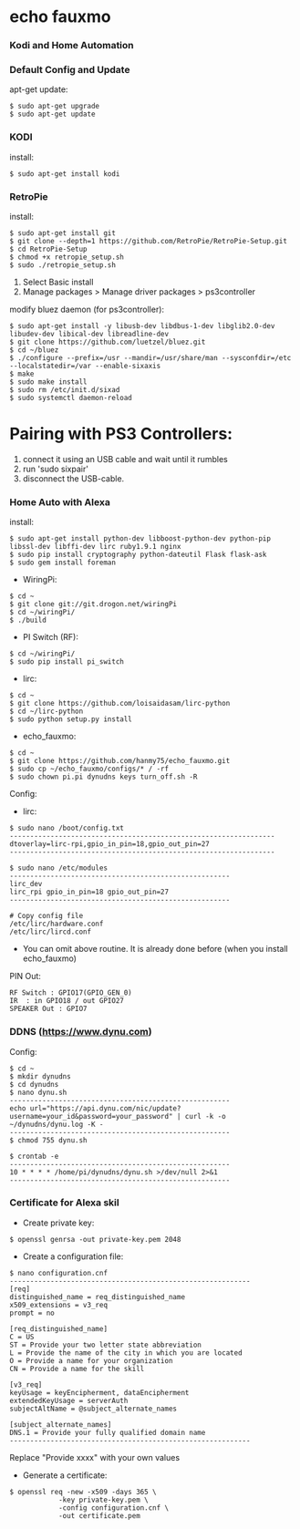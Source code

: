 # echo fauxmo

### Kodi and Home Automation

### Default Config and Update

apt-get update:
```
$ sudo apt-get upgrade
$ sudo apt-get update
```


### KODI

install:
```
$ sudo apt-get install kodi
```


### RetroPie

install:
```
$ sudo apt-get install git
$ git clone --depth=1 https://github.com/RetroPie/RetroPie-Setup.git
$ cd RetroPie-Setup
$ chmod +x retropie_setup.sh
$ sudo ./retropie_setup.sh
```
 1. Select Basic install
 2. Manage packages > Manage driver packages > ps3controller

modify bluez daemon (for ps3controller):
```
$ sudo apt-get install -y libusb-dev libdbus-1-dev libglib2.0-dev libudev-dev libical-dev libreadline-dev
$ git clone https://github.com/luetzel/bluez.git
$ cd ~/bluez
$ ./configure --prefix=/usr --mandir=/usr/share/man --sysconfdir=/etc --localstatedir=/var --enable-sixaxis
$ make
$ sudo make install
$ sudo rm /etc/init.d/sixad
$ sudo systemctl daemon-reload
```

Pairing with PS3 Controllers:
============================
 1. connect it using an USB cable and wait until it rumbles
 2. run 'sudo sixpair'
 3. disconnect the USB-cable.


### Home Auto with Alexa

install:
```
$ sudo apt-get install python-dev libboost-python-dev python-pip libssl-dev libffi-dev lirc ruby1.9.1 nginx
$ sudo pip install cryptography python-dateutil Flask flask-ask
$ sudo gem install foreman
```

- WiringPi:
```
$ cd ~
$ git clone git://git.drogon.net/wiringPi
$ cd ~/wiringPi/
$ ./build
```

- PI Switch (RF):
```
$ cd ~/wiringPi/
$ sudo pip install pi_switch
```

- lirc:
```
$ cd ~
$ git clone https://github.com/loisaidasam/lirc-python
$ cd ~/lirc-python
$ sudo python setup.py install
```

- echo_fauxmo:
```
$ cd ~
$ git clone https://github.com/hanmy75/echo_fauxmo.git
$ sudo cp ~/echo_fauxmo/configs/* / -rf
$ sudo chown pi.pi dynudns keys turn_off.sh -R
```


Config:

- lirc:
```
$ sudo nano /boot/config.txt
-----------------------------------------------------------------
dtoverlay=lirc-rpi,gpio_in_pin=18,gpio_out_pin=27
-----------------------------------------------------------------

$ sudo nano /etc/modules
------------------------------------------------------
lirc_dev
lirc_rpi gpio_in_pin=18 gpio_out_pin=27
------------------------------------------------------

# Copy config file
/etc/lirc/hardware.conf
/etc/lirc/lircd.conf
```
 * You can omit above routine. It is already done before (when you install echo_fauxmo)


PIN Out:
```
RF Switch : GPIO17(GPIO_GEN_0)
IR  : in GPIO18 / out GPIO27
SPEAKER Out : GPIO7
```


### DDNS (https://www.dynu.com)

Config:
```
$ cd ~
$ mkdir dynudns
$ cd dynudns
$ nano dynu.sh
------------------------------------------------------
echo url="https://api.dynu.com/nic/update?username=your_id&password=your_password" | curl -k -o ~/dynudns/dynu.log -K -
------------------------------------------------------
$ chmod 755 dynu.sh

$ crontab -e
------------------------------------------------------
10 * * * * /home/pi/dynudns/dynu.sh >/dev/null 2>&1
------------------------------------------------------
```


### Certificate for Alexa skil

- Create private key:
```
$ openssl genrsa -out private-key.pem 2048
```

- Create a configuration file:
```
$ nano configuration.cnf
-----------------------------------------------------------
[req]
distinguished_name = req_distinguished_name
x509_extensions = v3_req
prompt = no

[req_distinguished_name]
C = US
ST = Provide your two letter state abbreviation
L = Provide the name of the city in which you are located
O = Provide a name for your organization
CN = Provide a name for the skill

[v3_req]
keyUsage = keyEncipherment, dataEncipherment
extendedKeyUsage = serverAuth
subjectAltName = @subject_alternate_names

[subject_alternate_names]
DNS.1 = Provide your fully qualified domain name
-----------------------------------------------------------
```
Replace "Provide xxxx" with your own values

- Generate a certificate:
```
$ openssl req -new -x509 -days 365 \
            -key private-key.pem \
            -config configuration.cnf \
            -out certificate.pem
```
